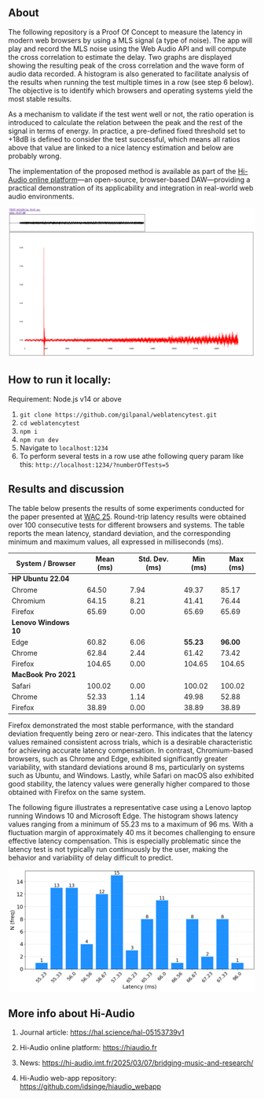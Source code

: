 ## About

The following repository is a Proof Of Concept to measure the latency in modern web browsers by using a MLS signal (a type of noise). The app will play and record the MLS noise using the Web Audio API and will compute the cross correlation to estimate the delay. Two graphs are displayed showing the resulting peak of the cross correlation and the wave form of audio data recorded. A histogram is also generated to facilitate analysis of the results when running the test multiple times in a row (see step 6 below). The objective is to identify which browsers and operating systems yield the most stable results.

As a mechanism to validate if the test went well or not, the ratio operation is introduced to calculate the relation between the peak and the rest of the signal in terms of energy. In practice, a pre-defined fixed threshold set to +18dB is defined to consider the test successful, which means all ratios above that value are linked to a nice latency estimation and below are probably wrong.

The implementation of the proposed method is available as part of the [Hi-Audio online platform](https://hiaudio.fr)—an open-source, browser-based DAW—providing a practical demonstration of its applicability and integration in real-world web audio environments.

![screenshot1](doc/latency_test_result.png)

## How to run it locally:

Requirement: Node.js v14 or above

1. `git clone https://github.com/gilpanal/weblatencytest.git`
2. `cd weblatencytest`
3. `npm i`
4. `npm run dev`
5. Navigate to `localhost:1234`
6. To perform several tests in a row use athe following query param like this: `http://localhost:1234/?numberOfTests=5`

## Results and discussion

The table below presents the results of some experiments conducted for the paper presented at [WAC 25](https://wac-2025.ircam.fr/). Round-trip latency results were obtained over 100 consecutive tests for different browsers and systems. The table reports the mean latency, standard deviation, and the corresponding minimum and maximum values, all expressed in milliseconds (ms).

| **System / Browser**       | **Mean (ms)** | **Std. Dev. (ms)** | **Min (ms)** | **Max (ms)** |
|----------------------------|---------------|---------------------|--------------|--------------|
| **HP Ubuntu 22.04**        |               |                     |              |              |
| Chrome                     | 64.50         | 7.94                | 49.37        | 85.17        |
| Chromium                   | 64.15         | 8.21                | 41.41        | 76.44        |
| Firefox                    | 65.69         | 0.00                | 65.69        | 65.69        |
| **Lenovo Windows 10**      |               |                     |              |              |
| Edge                       | 60.82         | 6.06                | **55.23**    | **96.00**    |
| Chrome                     | 62.84         | 2.44                | 61.42        | 73.42        |
| Firefox                    | 104.65        | 0.00                | 104.65       | 104.65       |
| **MacBook Pro 2021**       |               |                     |              |              |
| Safari                     | 100.02        | 0.00                | 100.02       | 100.02       |
| Chrome                     | 52.33         | 1.14                | 49.98        | 52.88        |
| Firefox                    | 38.89         | 0.00                | 38.89        | 38.89        |


Firefox demonstrated the most stable performance, with the standard deviation frequently being zero or near-zero. This indicates that the latency values remained consistent across trials, which is a desirable characteristic for achieving accurate latency compensation. In contrast, Chromium-based browsers, such as Chrome and Edge, exhibited significantly greater variability, with standard deviations around 8 ms, particularly on systems such as Ubuntu, and Windows. Lastly, while Safari on macOS also exhibited good stability, the latency values were generally higher compared to those obtained with Firefox on the same system.

The following figure illustrates a representative case using a Lenovo laptop running Windows 10 and Microsoft Edge. The histogram shows latency values ranging from a minimum of 55.23 ms to a maximum of 96 ms. With a fluctuation margin of approximately 40 ms it becomes challenging to ensure effective latency compensation. This is especially problematic since the latency test is not typically run continuously by the user, making the behavior and variability of delay difficult to predict. 

![screenshot2](doc/histogram_latencies_edge.png)

## More info about Hi-Audio

1) Journal article: https://hal.science/hal-05153739v1

2) Hi-Audio online platform: https://hiaudio.fr

3) News: https://hi-audio.imt.fr/2025/03/07/bridging-music-and-research/

4) Hi-Audio web-app repository: https://github.com/idsinge/hiaudio_webapp